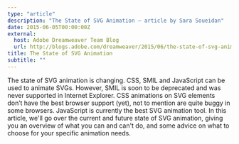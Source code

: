 ```yaml
---
type: "article"
description: "The State of SVG Animation — article by Sara Soueidan"
date: 2015-06-05T00:00:00Z
external:
  host: Adobe Dreamweaver Team Blog
  url: http://blogs.adobe.com/dreamweaver/2015/06/the-state-of-svg-animation.html#.VXGQW1yqqkq
title: The State of SVG Animation
subtitle: ""
---
```


<p class="size-2x">
	The state of SVG animation is changing. CSS, SMIL and JavaScript can be used to animate SVGs. However, SMIL is soon to be deprecated and was never supported in Internet Explorer. CSS animations on SVG elements don’t have the best browser support (yet), not to mention are quite buggy in some browsers. JavaScript is currently the best SVG animation tool. In this article, we'll go over the current and future state of SVG animation, giving you an overview of what you can and can't do, and some advice on what to choose for your specific animation needs.
</p>